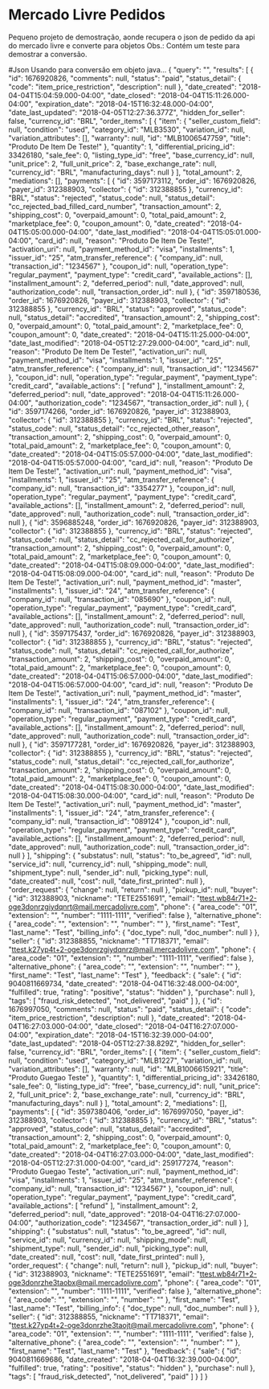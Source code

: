 # Mercado Livre Pedidos
Pequeno projeto de demostração, aonde recupera o json de pedido da api do mercado livre e converte para objetos
Obs.: Contém um teste para demostrar a conversão.

#Json Usando para conversão em objeto java...
{
    "query": "",
    "results": [
        {
            "id": 1676920826,
            "comments": null,
            "status": "paid",
            "status_detail": {
                "code": "item_price_restriction",
                "description": null
            },
            "date_created": "2018-04-04T15:04:59.000-04:00",
            "date_closed": "2018-04-04T15:11:26.000-04:00",
            "expiration_date": "2018-04-15T16:32:48.000-04:00",
            "date_last_updated": "2018-04-05T12:27:36.377Z",
            "hidden_for_seller": false,
            "currency_id": "BRL",
            "order_items": [
                {
                    "item": {
                        "seller_custom_field": null,
                        "condition": "used",
                        "category_id": "MLB3530",
                        "variation_id": null,
                        "variation_attributes": [],
                        "warranty": null,
                        "id": "MLB1006547759",
                        "title": "Produto De Item De Teste!"
                    },
                    "quantity": 1,
                    "differential_pricing_id": 33426180,
                    "sale_fee": 0,
                    "listing_type_id": "free",
                    "base_currency_id": null,
                    "unit_price": 2,
                    "full_unit_price": 2,
                    "base_exchange_rate": null,
                    "currency_id": "BRL",
                    "manufacturing_days": null
                }
            ],
            "total_amount": 2,
            "mediations": [],
            "payments": [
                {
                    "id": 3597173112,
                    "order_id": 1676920826,
                    "payer_id": 312388903,
                    "collector": {
                        "id": 312388855
                    },
                    "currency_id": "BRL",
                    "status": "rejected",
                    "status_code": null,
                    "status_detail": "cc_rejected_bad_filled_card_number",
                    "transaction_amount": 2,
                    "shipping_cost": 0,
                    "overpaid_amount": 0,
                    "total_paid_amount": 2,
                    "marketplace_fee": 0,
                    "coupon_amount": 0,
                    "date_created": "2018-04-04T15:05:00.000-04:00",
                    "date_last_modified": "2018-04-04T15:05:01.000-04:00",
                    "card_id": null,
                    "reason": "Produto De Item De Teste!",
                    "activation_uri": null,
                    "payment_method_id": "visa",
                    "installments": 1,
                    "issuer_id": "25",
                    "atm_transfer_reference": {
                        "company_id": null,
                        "transaction_id": "1234567"
                    },
                    "coupon_id": null,
                    "operation_type": "regular_payment",
                    "payment_type": "credit_card",
                    "available_actions": [],
                    "installment_amount": 2,
                    "deferred_period": null,
                    "date_approved": null,
                    "authorization_code": null,
                    "transaction_order_id": null
                },
                {
                    "id": 3597180536,
                    "order_id": 1676920826,
                    "payer_id": 312388903,
                    "collector": {
                        "id": 312388855
                    },
                    "currency_id": "BRL",
                    "status": "approved",
                    "status_code": null,
                    "status_detail": "accredited",
                    "transaction_amount": 2,
                    "shipping_cost": 0,
                    "overpaid_amount": 0,
                    "total_paid_amount": 2,
                    "marketplace_fee": 0,
                    "coupon_amount": 0,
                    "date_created": "2018-04-04T15:11:25.000-04:00",
                    "date_last_modified": "2018-04-05T12:27:29.000-04:00",
                    "card_id": null,
                    "reason": "Produto De Item De Teste!",
                    "activation_uri": null,
                    "payment_method_id": "visa",
                    "installments": 1,
                    "issuer_id": "25",
                    "atm_transfer_reference": {
                        "company_id": null,
                        "transaction_id": "1234567"
                    },
                    "coupon_id": null,
                    "operation_type": "regular_payment",
                    "payment_type": "credit_card",
                    "available_actions": [
                        "refund"
                    ],
                    "installment_amount": 2,
                    "deferred_period": null,
                    "date_approved": "2018-04-04T15:11:26.000-04:00",
                    "authorization_code": "1234567",
                    "transaction_order_id": null
                },
                {
                    "id": 3597174266,
                    "order_id": 1676920826,
                    "payer_id": 312388903,
                    "collector": {
                        "id": 312388855
                    },
                    "currency_id": "BRL",
                    "status": "rejected",
                    "status_code": null,
                    "status_detail": "cc_rejected_other_reason",
                    "transaction_amount": 2,
                    "shipping_cost": 0,
                    "overpaid_amount": 0,
                    "total_paid_amount": 2,
                    "marketplace_fee": 0,
                    "coupon_amount": 0,
                    "date_created": "2018-04-04T15:05:57.000-04:00",
                    "date_last_modified": "2018-04-04T15:05:57.000-04:00",
                    "card_id": null,
                    "reason": "Produto De Item De Teste!",
                    "activation_uri": null,
                    "payment_method_id": "visa",
                    "installments": 1,
                    "issuer_id": "25",
                    "atm_transfer_reference": {
                        "company_id": null,
                        "transaction_id": "3354277"
                    },
                    "coupon_id": null,
                    "operation_type": "regular_payment",
                    "payment_type": "credit_card",
                    "available_actions": [],
                    "installment_amount": 2,
                    "deferred_period": null,
                    "date_approved": null,
                    "authorization_code": null,
                    "transaction_order_id": null
                },
                {
                    "id": 3596885248,
                    "order_id": 1676920826,
                    "payer_id": 312388903,
                    "collector": {
                        "id": 312388855
                    },
                    "currency_id": "BRL",
                    "status": "rejected",
                    "status_code": null,
                    "status_detail": "cc_rejected_call_for_authorize",
                    "transaction_amount": 2,
                    "shipping_cost": 0,
                    "overpaid_amount": 0,
                    "total_paid_amount": 2,
                    "marketplace_fee": 0,
                    "coupon_amount": 0,
                    "date_created": "2018-04-04T15:08:09.000-04:00",
                    "date_last_modified": "2018-04-04T15:08:09.000-04:00",
                    "card_id": null,
                    "reason": "Produto De Item De Teste!",
                    "activation_uri": null,
                    "payment_method_id": "master",
                    "installments": 1,
                    "issuer_id": "24",
                    "atm_transfer_reference": {
                        "company_id": null,
                        "transaction_id": "085690"
                    },
                    "coupon_id": null,
                    "operation_type": "regular_payment",
                    "payment_type": "credit_card",
                    "available_actions": [],
                    "installment_amount": 2,
                    "deferred_period": null,
                    "date_approved": null,
                    "authorization_code": null,
                    "transaction_order_id": null
                },
                {
                    "id": 3597175437,
                    "order_id": 1676920826,
                    "payer_id": 312388903,
                    "collector": {
                        "id": 312388855
                    },
                    "currency_id": "BRL",
                    "status": "rejected",
                    "status_code": null,
                    "status_detail": "cc_rejected_call_for_authorize",
                    "transaction_amount": 2,
                    "shipping_cost": 0,
                    "overpaid_amount": 0,
                    "total_paid_amount": 2,
                    "marketplace_fee": 0,
                    "coupon_amount": 0,
                    "date_created": "2018-04-04T15:06:57.000-04:00",
                    "date_last_modified": "2018-04-04T15:06:57.000-04:00",
                    "card_id": null,
                    "reason": "Produto De Item De Teste!",
                    "activation_uri": null,
                    "payment_method_id": "master",
                    "installments": 1,
                    "issuer_id": "24",
                    "atm_transfer_reference": {
                        "company_id": null,
                        "transaction_id": "087102"
                    },
                    "coupon_id": null,
                    "operation_type": "regular_payment",
                    "payment_type": "credit_card",
                    "available_actions": [],
                    "installment_amount": 2,
                    "deferred_period": null,
                    "date_approved": null,
                    "authorization_code": null,
                    "transaction_order_id": null
                },
                {
                    "id": 3597177281,
                    "order_id": 1676920826,
                    "payer_id": 312388903,
                    "collector": {
                        "id": 312388855
                    },
                    "currency_id": "BRL",
                    "status": "rejected",
                    "status_code": null,
                    "status_detail": "cc_rejected_call_for_authorize",
                    "transaction_amount": 2,
                    "shipping_cost": 0,
                    "overpaid_amount": 0,
                    "total_paid_amount": 2,
                    "marketplace_fee": 0,
                    "coupon_amount": 0,
                    "date_created": "2018-04-04T15:08:30.000-04:00",
                    "date_last_modified": "2018-04-04T15:08:30.000-04:00",
                    "card_id": null,
                    "reason": "Produto De Item De Teste!",
                    "activation_uri": null,
                    "payment_method_id": "master",
                    "installments": 1,
                    "issuer_id": "24",
                    "atm_transfer_reference": {
                        "company_id": null,
                        "transaction_id": "089124"
                    },
                    "coupon_id": null,
                    "operation_type": "regular_payment",
                    "payment_type": "credit_card",
                    "available_actions": [],
                    "installment_amount": 2,
                    "deferred_period": null,
                    "date_approved": null,
                    "authorization_code": null,
                    "transaction_order_id": null
                }
            ],
            "shipping": {
                "substatus": null,
                "status": "to_be_agreed",
                "id": null,
                "service_id": null,
                "currency_id": null,
                "shipping_mode": null,
                "shipment_type": null,
                "sender_id": null,
                "picking_type": null,
                "date_created": null,
                "cost": null,
                "date_first_printed": null
            },
            "order_request": {
                "change": null,
                "return": null
            },
            "pickup_id": null,
            "buyer": {
                "id": 312388903,
                "nickname": "TETE2551691",
                "email": "ttest.wb84r71+2-oge3donrzgiydqnrt@mail.mercadolivre.com",
                "phone": {
                    "area_code": "01",
                    "extension": "",
                    "number": "1111-1111",
                    "verified": false
                },
                "alternative_phone": {
                    "area_code": "",
                    "extension": "",
                    "number": ""
                },
                "first_name": "Test",
                "last_name": "Test",
                "billing_info": {
                    "doc_type": null,
                    "doc_number": null
                }
            },
            "seller": {
                "id": 312388855,
                "nickname": "TT718371",
                "email": "ttest.k27yp4t+2-oge3donrzgiydqnrz@mail.mercadolivre.com",
                "phone": {
                    "area_code": "01",
                    "extension": "",
                    "number": "1111-1111",
                    "verified": false
                },
                "alternative_phone": {
                    "area_code": "",
                    "extension": "",
                    "number": ""
                },
                "first_name": "Test",
                "last_name": "Test"
            },
            "feedback": {
                "sale": {
                    "id": 9040811669734,
                    "date_created": "2018-04-04T16:32:48.000-04:00",
                    "fulfilled": true,
                    "rating": "positive",
                    "status": "hidden"
                },
                "purchase": null
            },
            "tags": [
                "fraud_risk_detected",
                "not_delivered",
                "paid"
            ]
        },
        {
            "id": 1676997050,
            "comments": null,
            "status": "paid",
            "status_detail": {
                "code": "item_price_restriction",
                "description": null
            },
            "date_created": "2018-04-04T16:27:03.000-04:00",
            "date_closed": "2018-04-04T16:27:07.000-04:00",
            "expiration_date": "2018-04-15T16:32:39.000-04:00",
            "date_last_updated": "2018-04-05T12:27:38.829Z",
            "hidden_for_seller": false,
            "currency_id": "BRL",
            "order_items": [
                {
                    "item": {
                        "seller_custom_field": null,
                        "condition": "used",
                        "category_id": "MLB1227",
                        "variation_id": null,
                        "variation_attributes": [],
                        "warranty": null,
                        "id": "MLB1006615921",
                        "title": "Produto Guegao Teste"
                    },
                    "quantity": 1,
                    "differential_pricing_id": 33426180,
                    "sale_fee": 0,
                    "listing_type_id": "free",
                    "base_currency_id": null,
                    "unit_price": 2,
                    "full_unit_price": 2,
                    "base_exchange_rate": null,
                    "currency_id": "BRL",
                    "manufacturing_days": null
                }
            ],
            "total_amount": 2,
            "mediations": [],
            "payments": [
                {
                    "id": 3597380406,
                    "order_id": 1676997050,
                    "payer_id": 312388903,
                    "collector": {
                        "id": 312388855
                    },
                    "currency_id": "BRL",
                    "status": "approved",
                    "status_code": null,
                    "status_detail": "accredited",
                    "transaction_amount": 2,
                    "shipping_cost": 0,
                    "overpaid_amount": 0,
                    "total_paid_amount": 2,
                    "marketplace_fee": 0,
                    "coupon_amount": 0,
                    "date_created": "2018-04-04T16:27:03.000-04:00",
                    "date_last_modified": "2018-04-05T12:27:31.000-04:00",
                    "card_id": 259177274,
                    "reason": "Produto Guegao Teste",
                    "activation_uri": null,
                    "payment_method_id": "visa",
                    "installments": 1,
                    "issuer_id": "25",
                    "atm_transfer_reference": {
                        "company_id": null,
                        "transaction_id": "1234567"
                    },
                    "coupon_id": null,
                    "operation_type": "regular_payment",
                    "payment_type": "credit_card",
                    "available_actions": [
                        "refund"
                    ],
                    "installment_amount": 2,
                    "deferred_period": null,
                    "date_approved": "2018-04-04T16:27:07.000-04:00",
                    "authorization_code": "1234567",
                    "transaction_order_id": null
                }
            ],
            "shipping": {
                "substatus": null,
                "status": "to_be_agreed",
                "id": null,
                "service_id": null,
                "currency_id": null,
                "shipping_mode": null,
                "shipment_type": null,
                "sender_id": null,
                "picking_type": null,
                "date_created": null,
                "cost": null,
                "date_first_printed": null
            },
            "order_request": {
                "change": null,
                "return": null
            },
            "pickup_id": null,
            "buyer": {
                "id": 312388903,
                "nickname": "TETE2551691",
                "email": "ttest.wb84r71+2-oge3donrzhe3taobx@mail.mercadolivre.com",
                "phone": {
                    "area_code": "01",
                    "extension": "",
                    "number": "1111-1111",
                    "verified": false
                },
                "alternative_phone": {
                    "area_code": "",
                    "extension": "",
                    "number": ""
                },
                "first_name": "Test",
                "last_name": "Test",
                "billing_info": {
                    "doc_type": null,
                    "doc_number": null
                }
            },
            "seller": {
                "id": 312388855,
                "nickname": "TT718371",
                "email": "ttest.k27yp4t+2-oge3donrzhe3taojt@mail.mercadolivre.com",
                "phone": {
                    "area_code": "01",
                    "extension": "",
                    "number": "1111-1111",
                    "verified": false
                },
                "alternative_phone": {
                    "area_code": "",
                    "extension": "",
                    "number": ""
                },
                "first_name": "Test",
                "last_name": "Test"
            },
            "feedback": {
                "sale": {
                    "id": 9040811669686,
                    "date_created": "2018-04-04T16:32:39.000-04:00",
                    "fulfilled": true,
                    "rating": "positive",
                    "status": "hidden"
                },
                "purchase": null
            },
            "tags": [
                "fraud_risk_detected",
                "not_delivered",
                "paid"
            ]
        }
    ]
}
